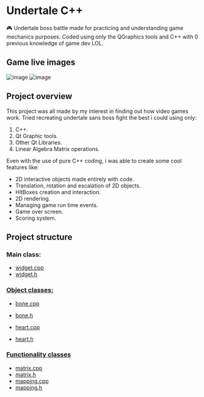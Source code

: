 # Undertale C++
🎮 Undertale boss battle made for practicing and understanding game mechanics purposes. Coded using only the QGraphics tools and C++ with 0 previous knowledge of game dev LOL.

## Game live images
![image](https://github.com/user-attachments/assets/087aea51-7e8b-455c-95ad-5092e3e0c65f)
![image](https://github.com/user-attachments/assets/86ce7974-cd19-41f8-834a-810facfbedc7)

## Project overview
This project was all made by my interest in finding out how video games work.
Tried recreating undertale sans boss fight the best i could using only:
  1. C++.
  2. Qt Graphic tools.
  3. Other Qt Libraries.
  4. Linear Algebra Matrix operations.

Even with the use of pure C++ coding, i was able to create some cool features like:
  * 2D interactive objects made entirely with code.
  * Translation, rotation and escalation of 2D objects.
  * HitBoxes creation and interaction.
  * 2D rendering.
  * Managing game run time events.
  * Game over screen.
  * Scoring system.

## Project structure
### Main class:
  * <a href="https://github.com/salvadorfr/Undertale-Cplusplus/blob/main/widget.cpp">  widget.cpp</href>
  * <a href="https://github.com/salvadorfr/Undertale-Cplusplus/blob/main/widget.h">    widget.h</href>
### Object classes:
  * <a href="https://github.com/salvadorfr/Undertale-Cplusplus/blob/main/bone.cpp">    bone.cpp</href>
  * <a href="https://github.com/salvadorfr/Undertale-Cplusplus/blob/main/bone.h">      bone.h</href>
  
  * <a href="https://github.com/salvadorfr/Undertale-Cplusplus/blob/main/heart.cpp">   heart.cpp</href>
  * <a href="https://github.com/salvadorfr/Undertale-Cplusplus/blob/main/heart.h">     heart.h</href>

### Functionality classes
  * <a href="https://github.com/salvadorfr/Undertale-Cplusplus/blob/main/matrix.cpp">    matrix.cpp</href>
  * <a href="https://github.com/salvadorfr/Undertale-Cplusplus/blob/main/matrix.h">      matrix.h</href>
  * <a href="https://github.com/salvadorfr/Undertale-Cplusplus/blob/main/mapping.cpp">    mapping.cpp</href>
  * <a href="https://github.com/salvadorfr/Undertale-Cplusplus/blob/main/mapping.h">      mapping.h</href>
